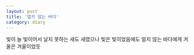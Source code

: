 ```yaml
---
layout: post
title: '얼지 않는 바다'
category: diary
---
```


빛이 늘 빛이어서 날지 못하는 새도 새였으나
빛은 빛이었음에도 얼지 않는 바다에게 겨울은 겨울이었듯
